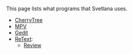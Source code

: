 <!--
.. title: Programs that I Use
.. slug: programs-that-i-use
.. date: 2018-12-27 12:40:44 UTC-05:00
.. tags: 
.. category: 
.. link: 
.. description: 
.. type: text
-->

This page lists what programs that Svetlana uses.

- [CherryTree](https://www.giuspen.com/cherrytree/)
- [MPV](https://mpv.io/)
- [Gedit](https://en.wikipedia.org/wiki/Gedit)
- [ReText](https://github.com/retext-project/retext):
    - [Review](/posts/retext-review)